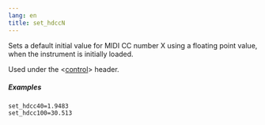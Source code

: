 ```yaml
---
lang: en
title: set_hdccN
---
```

Sets a default initial value for MIDI CC number X using a floating point value,
when the instrument is initially loaded.

Used under the <[control](/headers/control)> header.

##### Examples

```
set_hdcc40=1.9483
set_hdcc100=30.513
```
